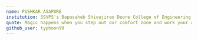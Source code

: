 ```yaml
---
name: PUSHKAR ASAPURE
institution: SSVPS's Bapusaheb Shivajirao Deore College of Engineering 🚩
quote: Magic happens when you step out our comfort zone and work your ass off.
github_user: typhoon99
---
```

